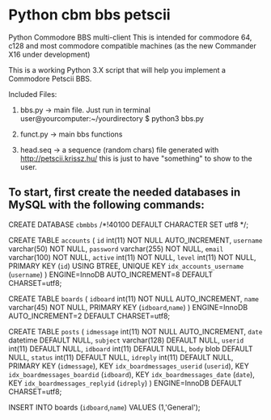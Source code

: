 # Python cbm bbs petscii
Python Commodore BBS multi-client
This is intended for commodore 64, c128 and most commodore compatible machines (as the new Commander X16 under development) 

This is a working Python 3.X script that will help you implement a Commodore Petscii BBS.

Included Files:

1) bbs.py -> main file. Just run in terminal user@yourcomputer:~/yourdirectory $ python3 bbs.py 

2) funct.py -> main bbs functions

3) head.seq -> a sequence (random chars) file generated with http://petscii.krissz.hu/ this is just to have "something" to show to the user.

## To start, first create the needed databases in MySQL with the following commands:

CREATE DATABASE `cbmbbs` /*!40100 DEFAULT CHARACTER SET utf8 */;

CREATE TABLE `accounts` (
  `id` int(11) NOT NULL AUTO_INCREMENT,
  `username` varchar(50) NOT NULL,
  `password` varchar(255) NOT NULL,
  `email` varchar(100) NOT NULL,
  `active` int(11) NOT NULL,
  `level` int(11) NOT NULL,
  PRIMARY KEY (`id`) USING BTREE,
  UNIQUE KEY `idx_accounts_username` (`username`)
) ENGINE=InnoDB AUTO_INCREMENT=8 DEFAULT CHARSET=utf8;

CREATE TABLE `boards` (
  `idboard` int(11) NOT NULL AUTO_INCREMENT,
  `name` varchar(45) NOT NULL,
  PRIMARY KEY (`idboard`,`name`)
) ENGINE=InnoDB AUTO_INCREMENT=2 DEFAULT CHARSET=utf8;

CREATE TABLE `posts` (
  `idmessage` int(11) NOT NULL AUTO_INCREMENT,
  `date` datetime DEFAULT NULL,
  `subject` varchar(128) DEFAULT NULL,
  `userid` int(11) DEFAULT NULL,
  `idboard` int(11) DEFAULT NULL,
  `body` blob DEFAULT NULL,
  `status` int(11) DEFAULT NULL,
  `idreply` int(11) DEFAULT NULL,
  PRIMARY KEY (`idmessage`),
  KEY `idx_boardmessages_userid` (`userid`),
  KEY `idx_boardmessages_boardid` (`idboard`),
  KEY `idx_boardmessages_date` (`date`),
  KEY `idx_boardmessages_replyid` (`idreply`)
) ENGINE=InnoDB DEFAULT CHARSET=utf8;

INSERT INTO boards (`idboard`,`name`) VALUES (1,'General');


